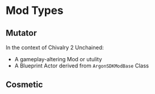 # Mod Types
## Mutator 
In the context of Chivalry 2 Unchained:
- A gameplay-altering Mod or utulity
- A Blueprint Actor derived from `ArgonSDKModBase` Class
## Cosmetic
